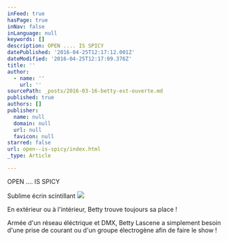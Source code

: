 ```yaml
---
inFeed: true
hasPage: true
inNav: false
inLanguage: null
keywords: []
description: OPEN .... IS SPICY
datePublished: '2016-04-25T12:17:12.001Z'
dateModified: '2016-04-25T12:17:09.376Z'
title: ''
author:
  - name: ''
    url: ''
sourcePath: _posts/2016-03-16-betty-est-ouverte.md
published: true
authors: []
publisher:
  name: null
  domain: null
  url: null
  favicon: null
starred: false
url: open--is-spicy/index.html
_type: Article

---
```

OPEN .... IS SPICY

Sublime écrin scintillant
![](https://s3-us-west-2.amazonaws.com/the-grid-img/p/176583d799ae145a7cea323e80d2726ff1e22c89.jpg)

En extérieur ou à l'intérieur, Betty trouve toujours sa place !

Armée d'un réseau éléctrique et DMX, Betty Lascene a simplement besoin d'une prise de courant ou d'un groupe électrogène afin de faire le show !